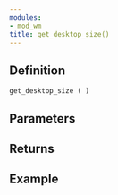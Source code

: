 ```yaml
---
modules:
- mod_wm
title: get_desktop_size()
---
```


## Definition

    get_desktop_size ( )

## Parameters

## Returns

## Example

```
```
